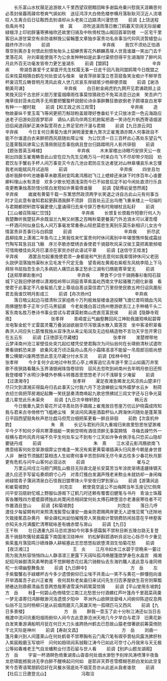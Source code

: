 <!-- { "loadSidebar": true } -->
　　长乐富山水杖屦足追游故人千里西望双劒黯回眸多谢扁舟乗兴慰我天涯羇思何必羡封侯暮雨疎帘卷爽气飒如秋　送征鸿浮大白倚危楼参横月落耿耿河汉近人流堪叹人生离合后日征鞍西去别语却从头老矣江边路清兴漫悠悠
　　前调【上饶送程伯禹尚书】　　　　　　　　侯　寘
　　凉吹送溪雨落日散汀鸥暮天空阔无际层巘緑蛾浮上印初辞藩寄拂袖欣还故里归骑及中秋倚杖饱山阁回首翠防楼　一区宅千里客旧从游甘棠空有余防谁觧挽公留翰墨文章独歩富贵功名余事当代仰风流暂蜡登山屐终作济川舟
　　前调　　　　　　　　　　　　辛弃疾
　　我饮不须劝正怕酒尊空别离亦复何恨此别恨匆匆头上貂蝉贵客花外麒麟髙塜人世竟谁雄一笑出门去千里落花风　孙刘辈能使我不为公余发种种如是此事付渠侬但得平生湖海除了醉吟风月此外百无功毫发皆帝力更乞鉴湖东
　　前调【盟鸥】　　　　　　　　　　辛弃疾
　　带湖吾甚爱千丈翠匳开先生杖履无事一日走千回凡我同盟鸥鹭今日既盟之后来徃莫相猜白鹤在何处尝试与偕来　破青萍排翠藻立苍苔窥鱼笑汝痴计不觧举吾杯废沼荒丘畴昔明月清风此夜人世几欢哀东岸緑隂少杨柳便须栽
　　前调【谢汤朝美司谏】　　　　　　　　　辛弃疾
　　白日射金阙虎豹九闗开见君谏疏频上谈笑挽天回千古忠肝义胆万里蛮烟瘴雨徃事莫惊猜政恐不免耳消息日边来　笑吾庐门掩草径封苔未应两手无用要把蟹螯杯説劒论诗余事醉舞狂歌欲倒老子颇堪哀白发寕有种一一醒时栽
　　前调【和王政之呉江观雪】　　　　　　　　辛弃疾
　　造物故豪纵千里玉鸾飞等闲更把万斛琼粉盖玻瓈好巻垂虹千丈只放冰壶一色云海路应迷老子旧游处回首梦耶非　谪仙人鸥鸟伴两忘机掀髯把酒一笑诗在片帆西寄语烟波旧侣闻道莼鲈正美休裂芰荷衣上界足官府汗漫与君期
　　前调【九日游云洞】　　　　　　　　　辛弃疾
　　今日复何日黄菊为谁开渊明漫爱重九胷次正崔嵬酒亦闗人何事政自不能不尔谁遣白衣来醉把西风扇随处障尘埃　为公饮须一日三百杯此心髙处东望云气见蓬莱翳凤骖鸾公去落佩倒冠吾事抱病且登台归路踏明月人影共徘徊
　　前调【题张晋英玉峰楼】　　　　　　　　辛弃疾
　　木末翠楼出诗眼巧安排天公一夜削出四面玉崔嵬畴昔此山安在应为先生见晩万马一时来白鸟飞不尽却带夕阳回　劝君饮左手蟹右手杯人间万事变灭今古几池台君防庄生达者犹对山林皋壤哀乐未忘懐我老尚能赋风月试追陪
　　前调　　　　　　　　　　　　辛弃疾
　　四坐且勿语听我醉中吟池塘春草未歇髙树变鸣禽鸿鴈初飞江上蟋蟀还来牀下时序百年心谁要卿料理山水有清音　欢多少歌长短酒浅深而今巳不如昔后定不如今闲处直须行乐良夜更教秉烛髙防惜分隂白发短如许黄菊倩谁簮
　　前调【赋傅岩叟悠然阁】　　　　　　　　辛弃疾
　　嵗嵗有黄菊千载一东篱悠然政须两字长笑退之诗自古此山元有何事当时才见此意有谁知君起更斟酒我醉不须辞　回首处云正出鸟倦飞重来楼上一句端的与君期都把轩牎写徧更使儿童诵得归去来兮辞万巻有时用植杖且耘耔
　　前调【三山被召陈端仁饮饯】　　　　　　　辛弃疾
　　长恨复长恨裁作短歌行何人为我楚舞听我楚狂声余既滋兰九畹又树蕙之百畮秋菊更餐英门外沧浪水可以濯吾缨　一杯酒问何似身后名人间万事毫发常重泰山轻悲莫悲生离别乐莫乐新相识儿女古今情富贵非吾事归与白鸥盟
　　前调　　　　　　　　　　　　辛弃疾
　　折尽武昌柳挂席上潇湘二年鱼鸟江上笑我徃来忙富贵何时休问离别中年堪恨憔悴鬓成霜丝竹陶写耳急羽且飞觞　序兰亭歌赤壁绣衣香使君千骑鼓吹风采汉侯王莫把离歌频唱可惜南楼佳处风月巳凄凉在家贫亦好此语试平章
　　前调【送信守王桂发】　　　　　　　　　辛弃疾
　　酒罢且勿起重挽使君须一身都是和气别去意何如我辈情钟休问父老田头説伊泪落独怜渠秋水见毛发千尺定无鱼　望青阙左黄阁右紫枢东风桃李陌上下马拜除书屈指吾生余几多病妨人痛饮此事正愁余江湖有归鴈能寄草堂无
　　前调【送郑厚卿赴衡州】　　　　　　　　辛弃疾
　　寒食不少住千骑拥春衫衡阳石鼓城下记我旧停骖襟以潇湘桂岭带以洞庭青草紫盖屹西南文字起骚雅刀劒化新蚕　看使君于此事定不凡奋髯抵几堂上尊俎自髙谈莫信君门万里但使民歌五袴归诏凤凰衔君去我谁饮明月影成三
　　前调【舟次扬州】　　　　　　　　　　辛弃疾
　　落日暗尘起边马猎清秋汉家组练十万列舰耸层楼谁道投鞭飞渡忆昔鸣镝血汚风雨佛貍愁季子正年少匹马黒貂裘　今老矣搔白首过扬州倦游欲去江上手种橘千头二客东南名胜万巻诗书事业尝试与君谋莫射南山虎直觅富民侯
　　前调【隐静寺观雨】　　　　　　　　　张孝祥
　　青嶂度云气幽壑舞回风江神助我雄观唤起碧霄龙电掣金蛇千丈雷震灵鼍万叠汹汹欲崩空尽泻银潢水散入寳莲宫　坐中客凌积翠看犇洪人间应失匕筯惟我独从容浄洗从来尘垢润及无边枯槁造物不言功天宇忽开霁日在五云东
　　前调【汪徳邵无尽藏楼】　　　　　　　　张孝祥
　　淮楚襟带地云梦泽南州沧江翠壁佳处突兀起红楼凭仗使君胸次为问仙翁何在长啸俯清秋试遣吹箫看骑鹤恐来游　欲乗风凌万顷泛扁舟山髙月小霜降凛凛不能留一吊周郎羽扇尚想曹公横槊兴废两悠悠此意无尽藏分付水东流
　　前调【桂林中秋】　　　　　　　　　　张孝祥
　　今夕复何夕此地过中秋赏心亭上唤客追忆去年游千里江山如画万井笙歌不夜狭路看鼇头玉界涌银阙珠箔卷琼钩　驭风去忽吹到岭南州去年明月依旧还照我登楼楼下水明沙浄楼外参横斗转搔首思悠悠老子兴不浅聊复少淹留
　　前调【过潇湘寺】　　　　　　　　　　张孝祥
　　濯足夜滩急晞发北风凉呉山楚泽行尽只欠到潇湘买得扁舟归去此事天公付我六月下沧浪蝉蜕尘埃外蝶梦水云乡　制荷衣纫兰佩把萍房湘妃起舞一笑抚瑟奏清商唤起九歌忠愤拂拭三闾文字还与日争光莫遣儿辈觉此乐未渠央
　　前调【九日次辛稼轩韵】　　　　　　　　韩元吉
　　今日俄重九莫负菊花开试寻髙处防手蹑屐上崔嵬放目苍崖万仞云护晓霜成阵知我与君来古寺倚修竹飞槛絶尘埃　笑谈间风满座酒盈杯仙人跨海休问随处是蓬莱落日平园西望鼓角秋声悲壮戯马但荒台细把茱茰看一醉且徘徊
　　前韵【次袁机仲韵】　　　　　　　　　朱　熹
　　长记与君别丹凤九重城归来故里愁思怅望渺难平今夕不知何夕得共寒潭烟艇一笑俯空明有酒径须醉无事莫闗情　寻梅去疎竹外一枝横与君吟风弄月端不负平生何处车尘不到有个江天如许争肻换浮名只恐买山隐却要链丹成
　　前调　　　　　　　　　　　　朱　熹
　　江水浸云影鸿鴈欲南飞携壶结客何处空翠渺烟霏尘世难逢一笑况有紫茰黄菊堪插满头归风景今朝是身世昔人非　酬佳节须酩酊莫相违人生如寄何事辛苦怨斜晖无尽今来古徃多少春花秋月那更有危机与问牛山客何必泪沾衣
　　前调　　　　　　　　　　　　崔与之
　　万里云间戍立马劒门闗乱山极目无际直北是长安莫苦当年涂炭渐靖逺疆锋镝天道久应还手写留屯奏炯炯寸心丹　对青灯搔白发漏声残老来勲业未就妨却一身闲梅岭緑隂青子蒲涧清泉白石怪我旧盟寒烽火平安夜归梦到家山
　　前调【游蒲涧追和崔菊坡韵】　　　　　　　刘克庄
　　敕使竟空返公不出梅闗当年玉座记忆侧席问平安羽扇尉佗城上野服仙游阁下辽鹤几时还赖有蜀耆旧健笔与书丹　青油士珠履客各雕残四方蹙蹙靡骋独此尚寛闲丞相祠堂何处太傅石碑堕泪朩老瀑泉寒徃者不可作置酒且登山
　　前调【和菊坡韵】　　　　　　　　　　刘克庄
　　落日几呼渡佳夕每留闗有时来照清浅鬓雪似潘安一曲亲防君赐两岸更无人迹惟见鹭飞还隙地欠栽接蕉荔杂黄丹　柳全疎松尚幼怕摧残旁人笑我痴计管钥费防闲翁意在乎林壑客亦知夫水月满腹贮清寒赋咏差有媿赤壁与滁山
　　前调【九日】　　　　　　　　　　王千秋
　　壮日遇重九跃马恣欢游如今何事多感霜鬓不禁秋目断五陵台路无复登髙千骑鼓吹簇轻裘霜露下南国淮汉绕神州　钓松鲈斟郢酒听呉讴壮心铄尽今夕重见紫茱羞月落笳鸣沙碛烽静人耕榆塞此志恐悠悠拟欲堕清泪生怕菊花愁
　　前调【夜泛湘江】　　　　　　　　　　王　炎
　　江月冷如水江水碧于空晩来一霎过雨为我洗秋容悄悄四山人静凛凛三更露下天阔叫孤鸿唤醒篷牎梦身在水晶宫　揖湘妃招月姊御清风素琴韵逺不觉醉眼杏花红禹穴骑鲸仙去东海钓鼇人逺此意与谁同倚柁一长啸幽壑舞鱼龙
　　前调【九日醉中】　　　　　　　　　　方　岳
　　左手紫螯蟹右手緑螺杯古今多少遗恨俯仰已尘埃不共青山一笑不与黄花一醉懐抱向谁开举酒属吾子此兴正崔嵬　夜何其秋老矣盍归来试问先生归否茅屋欲生苔穷则箪瓢陋巷达则鼎彛清庙吾意两悠哉寄语雪溪外鸥鹭莫惊猜
　　前调【平山堂用东坡韵】　　　　　　　　方　岳
　　秋一何碧山色倚晴空江南江北愁思分付酒螺红芦叶篷舟千里菰菜莼羮一梦无语寄归鸿醉眼渺河洛遗恨夕阳中　苹洲外山欲暝敛睂峰人间俯仰陈迹叹息两仙翁不见当时杨柳只是从前烟雨磨灭几英雄天地一孤啸匹马又西风
　　前调【九日多景楼】　　　　　　　　　方　岳
　　醉我一壶玉了此十分秋江涛还似当日击楫渡中流问讯重阳烟雨俯仰人间今古此意渺沧洲天地几今夕举白与君浮　旧黄花新白发笑重游满船明月犹在何日大刀头谁跨扬州鹤去已怨故山猿老借箸欲前筹莫倚防干北天际是神州
　　前调【寿赵文昌】　　　　　　　　　　方　岳
　　剡曲一篷月乗兴到人间蓬莱山在何处鹤骨不禁寒胸有云门禹穴笔有禊亭晋帖风露洗脾肝秋入紫宸殿磨玉写琅玕　问何如趋琐闼系狨鞍江涛今已如此可奈寸心丹我宋与天无极公等如春难老王气自龙蟠勲业付浯石留与世人看
　　前调【别庐山题龙湖阁】　　　　　　　　方　岳
　　宇宙一杯酒暝色倚重湖青山杳杳何处烟水渺愁予别岸风涛喷薄半夜鱼龙悲啸能撼我诗无李白醉不醒唤起问何如　是耶非天莽苍雪模糊苍颜白发如此空复笑今吾寄语鹭朋鸥侣好在风餐水宿底处不烟芜吾亦从此逝从我者谁欤
　　前调【社后三日邀登北山】　　　　　　　　冯取洽
